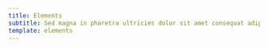 ```yaml
---
title: Elements
subtitle: Sed magna in pharetra ultricies dolor sit amet consequat adipiscing lorem.
template: elements
---
```

